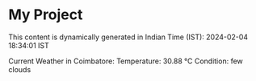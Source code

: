# My Project

This content is dynamically generated in Indian Time (IST): 2024-02-04 18:34:01 IST


Current Weather in Coimbatore:
Temperature: 30.88 °C
Condition: few clouds
